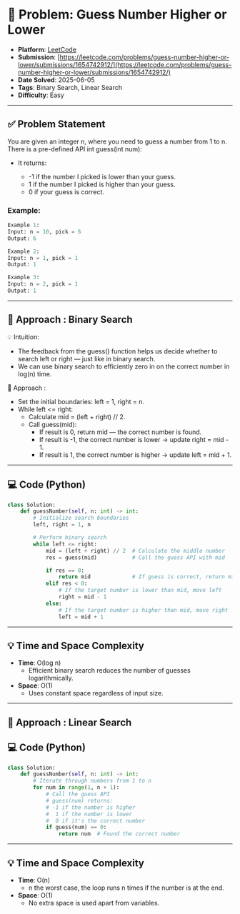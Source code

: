 # 🧲 Problem: Guess Number Higher or Lower

- **Platform**: [LeetCode](https://leetcode.com/problems/guess-number-higher-or-lower/description/)
- **Submission**: [https://leetcode.com/problems/guess-number-higher-or-lower/submissions/1654742912/](https://leetcode.com/problems/guess-number-higher-or-lower/submissions/1654742912/)
- **Date Solved**: 2025-06-05
- **Tags**: Binary Search, Linear Search
- **Difficulty**: Easy

---

## ✅ Problem Statement
You are given an integer n, where you need to guess a number from 1 to n.
There is a pre-defined API int guess(int num):

- It returns:

   - -1 if the number I picked is lower than your guess.
   - 1 if the number I picked is higher than your guess.
   - 0 if your guess is correct.

### Example:
```python
Example 1:
Input: n = 10, pick = 6
Output: 6

Example 2:
Input: n = 1, pick = 1
Output: 1

Example 3:
Input: n = 2, pick = 1
Output: 1

```
---

## 🚀 Approach : Binary Search
💡 Intuition:
- The feedback from the guess() function helps us decide whether to search left or right — just like in binary search.
- We can use binary search to efficiently zero in on the correct number in log(n) time.

🧠 Approach :
- Set the initial boundaries: left = 1, right = n.
- While left <= right:
     - Calculate mid = (left + right) // 2.
     - Call guess(mid):
          - If result is 0, return mid — the correct number is found.
          - If result is -1, the correct number is lower → update right = mid - 1.
          - If result is 1, the correct number is higher → update left = mid + 1.
---

## 💻 Code (Python)

```python
class Solution:
    def guessNumber(self, n: int) -> int:
        # Initialize search boundaries
        left, right = 1, n

        # Perform binary search
        while left <= right:
            mid = (left + right) // 2  # Calculate the middle number
            res = guess(mid)           # Call the guess API with mid

            if res == 0:
                return mid             # If guess is correct, return mid
            elif res < 0:
                # If the target number is lower than mid, move left
                right = mid - 1
            else:
                # If the target number is higher than mid, move right
                left = mid + 1
```

---

## 💡 Time and Space Complexity
- **Time**: O(log n)
    - Efficient binary search reduces the number of guesses logarithmically.
- **Space**: O(1)
    - Uses constant space regardless of input size.

---

## 🚀 Approach : Linear Search


## 💻 Code (Python)

```python
class Solution:
    def guessNumber(self, n: int) -> int:
        # Iterate through numbers from 1 to n
        for num in range(1, n + 1):
            # Call the guess API
            # guess(num) returns:
            # -1 if the number is higher
            #  1 if the number is lower
            #  0 if it's the correct number
            if guess(num) == 0:
                return num  # Found the correct number

```

---

## 💡 Time and Space Complexity
- **Time**: O(n)
    - n the worst case, the loop runs n times if the number is at the end.
- **Space**: O(1)
    - No extra space is used apart from variables.
